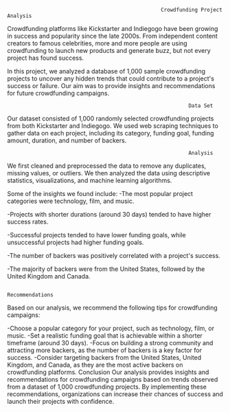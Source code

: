                                                       Crowdfunding Project Analysis
Crowdfunding platforms like Kickstarter and Indiegogo have been growing in success and popularity since the late 2000s. From independent content creators to famous celebrities, more and more people are using crowdfunding to launch new products and generate buzz, but not every project has found success.

In this project, we analyzed a database of 1,000 sample crowdfunding projects to uncover any hidden trends that could contribute to a project's success or failure. Our aim was to provide insights and recommendations for future crowdfunding campaigns.



                                                               Data Set
Our dataset consisted of 1,000 randomly selected crowdfunding projects from both Kickstarter and Indiegogo. We used web scraping techniques to gather data on each project, including its category, funding goal, funding amount, duration, and number of backers.

                                                               Analysis
We first cleaned and preprocessed the data to remove any duplicates, missing values, or outliers. We then analyzed the data using descriptive statistics, visualizations, and machine learning algorithms.




Some of the insights we found include:
-The most popular project categories were technology, film, and music.

-Projects with shorter durations (around 30 days) tended to have higher success rates.

-Successful projects tended to have lower funding goals, while unsuccessful projects had higher funding goals.

-The number of backers was positively correlated with a project's success.

-The majority of backers were from the United States, followed by the United Kingdom and Canada.

                                                            Recommendations
Based on our analysis, we recommend the following tips for crowdfunding campaigns:

-Choose a popular category for your project, such as technology, film, or music.
-Set a realistic funding goal that is achievable within a shorter timeframe (around 30 days).
-Focus on building a strong community and attracting more backers, as the number of backers is a key factor for success.
-Consider targeting backers from the United States, United Kingdom, and Canada, as they are the most active backers on crowdfunding platforms.
                                                               Conclusion
Our analysis provides insights and recommendations for crowdfunding campaigns based on trends observed from a dataset of 1,000 crowdfunding projects. By implementing these recommendations, organizations can increase their chances of success and launch their projects with confidence.
